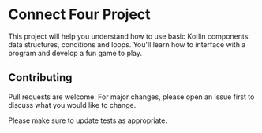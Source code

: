 # Connect Four Project

This project will help you understand how to use basic Kotlin components: data structures, conditions and loops. You'll learn how to interface with a program and develop a fun game to play.

## Contributing
Pull requests are welcome. For major changes, please open an issue first to discuss what you would like to change.

Please make sure to update tests as appropriate.